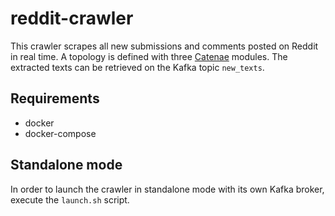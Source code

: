# reddit-crawler
This crawler scrapes all new submissions and comments posted on Reddit in real time. A topology is defined with three [Catenae](https://github.com/catenae) modules. The extracted texts can be retrieved on the Kafka topic `new_texts`.

## Requirements
- docker
- docker-compose

## Standalone mode
In order to launch the crawler in standalone mode with its own Kafka broker, execute the `launch.sh` script.
